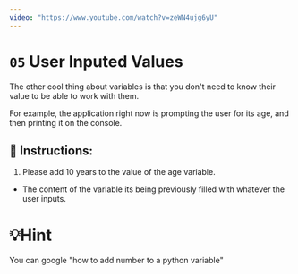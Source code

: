 ```yaml
---
video: "https://www.youtube.com/watch?v=zeWN4ujg6yU"
---
```


# `05` User Inputed Values

The other cool thing about variables is that you don't need to know their value to be able to work with them.

For example, the application right now is prompting the user for its age, and then printing it on the console.

## 📝 Instructions:

1. Please add 10 years to the value of the age variable.

- The content of the variable its being previously filled with whatever the user inputs.

# 💡Hint

You can google "how to add number to a python variable"
